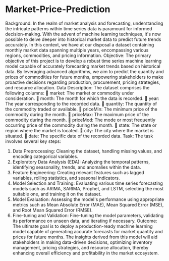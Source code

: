 # Market-Price-Prediction
Background:
In the realm of market analysis and forecasting, understanding the intricate patterns within time series
data is paramount for informed decision-making. With the advent of machine learning techniques, it's
now possible to delve deeper into historical market data to predict future trends accurately. In this
context, we have at our disposal a dataset containing monthly market data spanning multiple years,
encompassing various regions, commodities, and pricing information.
Objective:
The primary objective of this project is to develop a robust time series machine learning model capable of
accurately forecasting market trends based on historical data. By leveraging advanced algorithms, we aim
to predict the quantity and prices of commodities for future months, empowering stakeholders to make
proactive decisions regarding production, procurement, pricing strategies, and resource allocation.
Data Description:
The dataset comprises the following columns:
 market: The market or commodity under consideration.
 month: The month for which the data is recorded.
 year: The year corresponding to the recorded data.
 quantity: The quantity of the commodity traded or available.
 priceMin: The minimum price of the commodity during the month.
 priceMax: The maximum price of the commodity during the month.
 priceMod: The mode or most frequently occurring price of the commodity during the month.
 state: The state or region where the market is located.
 city: The city where the market is situated.
 date: The specific date of the recorded data.
Task:
The task involves several key steps:
1. Data Preprocessing: Cleaning the dataset, handling missing values, and encoding categorical variables.
2. Exploratory Data Analysis (EDA): Analyzing the temporal patterns, identifying seasonality, trends, and
anomalies within the data.
3. Feature Engineering: Creating relevant features such as lagged variables, rolling statistics, and seasonal
indicators.
4. Model Selection and Training: Evaluating various time series forecasting models such as ARIMA,
SARIMA, Prophet, and LSTM, selecting the most suitable one, and training it on the dataset.
5. Model Evaluation: Assessing the model's performance using appropriate metrics such as Mean Absolute
Error (MAE), Mean Squared Error (MSE), and Root Mean Squared Error (RMSE).
6. Fine-tuning and Validation: Fine-tuning the model parameters, validating its performance on unseen
data, and iterating if necessary.
Outcome:
The ultimate goal is to deploy a production-ready machine learning model capable of generating accurate
forecasts for market quantity and prices for future months. The insights derived from this model will aid
stakeholders in making data-driven decisions, optimizing inventory management, pricing strategies, and
resource allocation, thereby enhancing overall efficiency and profitability in the market ecosystem.
